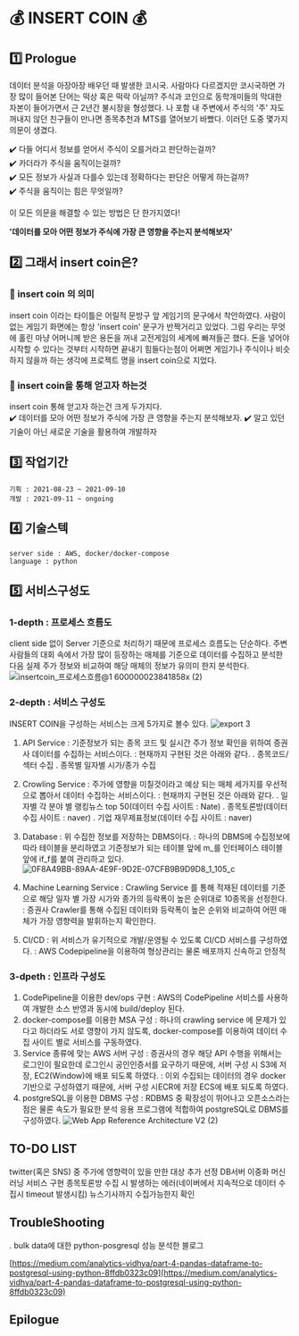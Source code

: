 # :moneybag: INSERT COIN :moneybag:

## 1️⃣ Prologue
데이터 분석을 아장아장 배우던 때 발생한 코시국. 사람마다 다르겠지만 코시국하면 가장 많이 들어본 단어는 떡상 혹은 떡락 아닐까? 주식과 코인으로 동학개미들의 막대한 자본이 들어가면서 근 2년간 불시장을 형성했다. 나 포함 내 주변에서 주식의 '주' 자도 꺼내지 않던 친구들이 만나면 종목추천과 MTS를 열어보기 바빴다. 
이러던 도중 몇가지 의문이 생겼다.  
  
✔️ 다들 어디서 정보를 얻어서 주식이 오를거라고 판단하는걸까?  
✔️ 카더라가 주식을 움직이는걸까?  
✔️ 모든 정보가 사실과 다를수 있는데 정확하다는 판단은 어떻게 하는걸까?  
✔️ 주식을 움직이는 힘은 무엇일까?  
  
 이 모든 의문을 해결할 수 있는 방법은 단 한가지였다!  
   
 **'데이터를 모아 어떤 정보가 주식에 가장 큰 영향을 주는지 분석해보자'**
 
## 2️⃣ 그래서 insert coin은?
### 📍 insert coin 의 의미
insert coin 이라는 타이틀은 어릴적 문방구 앞 게임기의 문구에서 착안하였다. 사람이 없는 게임기 화면에는 항상 'insert coin' 문구가 반짝거리고 있었다. 
그럼 우리는 무엇에 홀린 마냥 어머니께 받은 용돈을 꺼내 고전게임의 세계에 빠져들곤 했다.
돈을 넣어야 시작할 수 있다는 것부터 시작하면 끝내기 힘들다는점이 어쩌면 게임기나 주식이나 비슷하지 않을까 하는 생각에 프로젝트 명을 insert coin으로 지었다. 

### 📍 insert coin을 통해 얻고자 하는것 
 insert coin 통해 얻고자 하는건 크게 두가지다.  
    ✔️ 데이터를 모아 어떤 정보가 주식에 가장 큰 영향을 주는지 분석해보자. 
    ✔️ 알고 있던 기술이 아닌 새로운 기술을 활용하여 개발하자 

## 3️⃣ 작업기간
    기획 : 2021-08-23 ~ 2021-09-10
    개발 : 2021-09-11 ~ ongoing 
    
## 4️⃣ 기술스텍
    server side : AWS, docker/docker-compose 
    language : python
    
## 5️⃣ 서비스구성도 
### 1-depth  : 프로세스 흐름도
client side 없이 Server 기준으로 처리하기 때문에 프로세스 흐름도는 단순하다. 
주변 사람들의 대회 속에서 가장 많이 등장하는 매체를 기준으로 데이터를 수집하고 분석한 다음 실제 주가 정보와 비교하여 해당 매체의 정보가 유의미 한지 분석한다. 
![insertcoin_프로세스흐름@1 600000023841858x (2)](https://user-images.githubusercontent.com/8296974/137586747-69040ce9-f767-4d1c-bad5-28d547a560fe.png)
### 2-depth : 서비스 구성도 
INSERT COIN을 구성하는 서비스는 크게 5가지로 볼수 있다. 
![export 3](https://user-images.githubusercontent.com/8296974/137592016-b56d31c6-db24-4a00-ae87-f5bfcebd8b39.png)

1. API Service
	: 기준정보가 되는 종목 코드 및 실시간 주가 정보 확인을 위하여 증권사 데이터를 수집하는 서비스이다. 
	: 현재까지 구현된 것은 아래와 같다. 
		. 종목코드/섹터 수집
		. 종목별 일자별 시가/종가 수집

2. Crowling Service 
	: 주가에 영향을 미칠것이라고 예상 되는 매체 세가지를 우선적으로 뽑아서 데이터 수집하는 서비스이다. 
	: 현재까지 구현된 것은 아래와 같다. 
		. 일자별 각 분야 별 랭킹뉴스 top 50(데이터 수집 사이트 : Nate)
		. 종목토론방(데이터 수집 사이트 : naver)
		. 기업 재무제표정보(데이터 수집 사이트 : naver)

3. Database
	: 위 수집한 정보를 저장하는 DBMS이다. 
	: 하나의 DBMS에 수집정보에 따라 테이블을 분리하였고 기준정보가 되는 테이블 앞에 m_를 인터페이스 테이블 앞에 if_f를 붙여 관리하고 있다.
![0F8A49BB-89AA-4E9F-9D2E-07CFB9B9D9D8_1_105_c](https://user-images.githubusercontent.com/8296974/137590429-4f7a2c76-74af-4a27-a0b0-5dbe917c26d6.jpeg)

4. Machine Learning Service 
	: Crawling Service 를 통해 적재된 데이터를 기준으로 해당 일자 별 가장 시가와 종가의 등락폭이 높은 순위대로 10종목을 선정한다. 
	: 증권사 Crawler를 통해 수집된 데이터와 등락폭이 높은 순위와 비교하여 어떤 매체가 가장 영향력을 발휘하는지 확인한다. 
	
5. CI/CD
	: 위 서비스가 유기적으로 개발/운영될 수 있도록 CI/CD 서비스를 구성하였다.
	: AWS Codepipeline을 이용하여 형상관리는 물론 배포까지 신속하고 안정적

### 3-dpeth : 인프라 구성도 
1. CodePipeline을 이용한 dev/ops 구현
	: AWS의 CodePipeline 서비스를 사용하여 개발한 소스 반영과 동시에 build/deploy 된다.
2. docker-compose를 이용한 MSA 구성
	: 하나의 crawling service 에 문제가 있다고 하더라도 서로 영향이 가지 않도록, docker-compose를 이용하여 데이터 수집 사이트 별로 서비스를 구동하였다. 
3. Service 종류에 맞는 AWS 서버 구성 
	: 증권사의 경우 해당 API 수행을 위해서는 로그인이 필요한데 로그인시 공인인증서를 요구하기 때문에, 서버 구성 시 S3에 저장, EC2(Window)에 배포 되도록 하였다. 
	: 이외 수집되는 데이터의 경우 docker기반으로 구성하였기 때문에, 서버 구성 시ECR에 저장 ECS에 배포 되도록 하였다. 
4. postgreSQL을 이용한 DBMS 구성
	: RDBMS 중 확장성이 뛰어나고 오픈소스라는 점은 물론 속도가 필요한 분석 응용 프로그램에 적합하여 postgreSQL로 DBMS를 구성하였다.
![Web App Reference Architecture V2 (2)](https://user-images.githubusercontent.com/8296974/137591370-9e373aeb-f273-4b5b-aae6-8b4cdede6e0d.png)

 ## TO-DO LIST 
twitter(혹은 SNS) 중 주가에 영향력이 있을 만한 대상 추가 선정 
DB서버 이중화 
머신러닝 서비스 구현 
종목토론방 수집 시 발생하는 에러(네이버에서 지속적으로 데이터 수집시 timeout 발생시킴) 
뉴스기사까지 수집가능한지 확인

## TroubleShooting
. bulk data에 대한 python-posgresql 성능 분석한 블로그 

[https://medium.com/analytics-vidhya/part-4-pandas-dataframe-to-postgresql-using-python-8ffdb0323c09](https://medium.com/analytics-vidhya/part-4-pandas-dataframe-to-postgresql-using-python-8ffdb0323c09)

 ## Epilogue 
